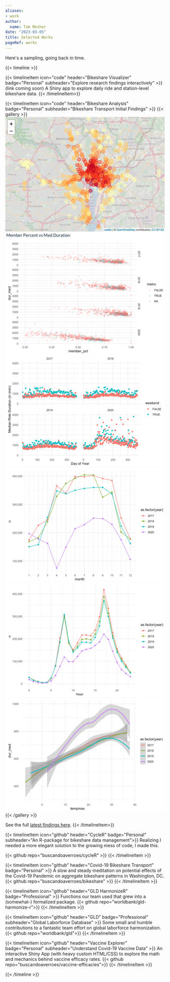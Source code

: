 ```yaml
---
aliases:
- work
author:
  name: Tom Mosher
date: "2023-03-05"
title: Selected Works
pageRef: works
---
```


Here's a sampling, going back in time.

{{< timeline >}}

{{< timelineItem icon="code" header="Bikeshare Visualizer" badge="Personal" subheader="Explore research findings interactively" >}}
(link coming soon) A Shiny app to explore daily ride and station-level bikeshare data.
{{< /timelineItem>}}

{{< timelineItem icon="code" header="Bikeshare Analysis" badge="Personal" subheader="Bikeshare Transport Initial Findings" >}}
{{< gallery >}}
  <img src="a-1.png" class="grid-w50 md:grid-w33 xl:grid-w25" />
  <img src="a-2.png" class="grid-w50 md:grid-w33 xl:grid-w25" />
  <img src="a-3.png" class="grid-w50 md:grid-w33 xl:grid-w25" />
  <img src="a-4.png" class="grid-w50 md:grid-w33 xl:grid-w25" />
  <img src="a-5.png" class="grid-w50 md:grid-w33 xl:grid-w25" />
  <img src="a-6.png" class="grid-w50 md:grid-w33 xl:grid-w25" />
{{< /gallery >}}

See the full <a href="https://rpubs.com/avrsagashi/1004914">latest findings here</a>.
{{< /timelineItem>}}

{{< timelineItem icon="github" header="CycleR" badge="Personal" subheader="An R-package for bikeshare data management">}}
Realizing I needed a more elegant solution to the growing mess of code, I made this.

{{< github repo="buscandoaverroes/cycleR" >}}
{{< /timelineItem >}}

{{< timelineItem icon="github" header="Covid-19 Bikeshare Transport" badge="Personal" >}}
A slow and steady meditation on potential effects of the Covid-19 Pandemic on aggregate bikeshare patterns in Washington, DC.  {{< github repo="buscandoaverroes/bikeshare" >}}
{{< /timelineItem >}}

{{< timelineItem icon="github" header="GLD HarmonizeR" badge="Professional"  >}}
Functions our team used that grew into a (somewhat-) formalized package.
{{< github repo="worldbank/gld-harmonize-r">}}
{{< /timelineItem >}}

{{< timelineItem icon="github" header="GLD" badge="Professional" subheader="Global Laborforce Database" >}}
Some small and humble contributions to a fantastic team effort on global laborforce harmonization.
{{< github repo="worldbank/gld">}}
{{< /timelineItem >}}

{{< timelineItem icon="github" header="Vaccine Explorer" badge="Personal" subheader="Understand Covid-19 Vaccine Data" >}}
An interactive Shiny App (with heavy custom HTML/CSS) to explore the math and mechanics behind vaccine efficacy rates.
{{< github repo="buscandoaverroes/vaccine-efficacies">}}
{{< /timelineItem >}}

{{< /timeline >}}
